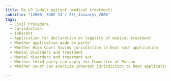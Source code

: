 ```yaml
---
title: Re LP (adult patient: medical treatment) 
subtitle: "[2006] SGHC 13 / 23\_January\_2006"
tags:
  - Civil Procedure
  - Jurisdiction
  - Inherent
  - Application for declaration on legality of medical treatment
  - Whether application made ex parte
  - Whether High Court having jurisdiction to hear such application
  - Mental Disorders and Treatment
  - Mental disorders and treatment act
  - Whether third party can apply for Committee of Person
  - Whether court can exercise inherent jurisdiction to hear application for consent in absence of Committee of Person

---
```


